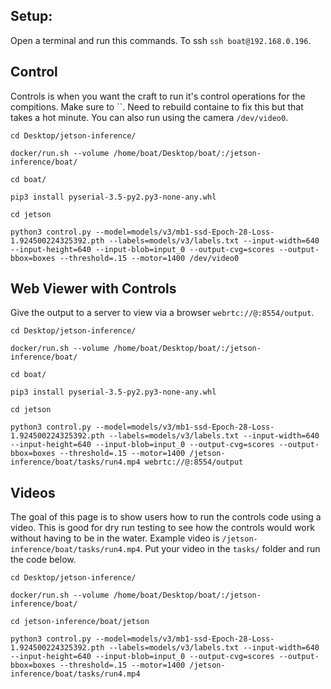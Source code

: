 ## Setup:
Open a terminal and run this commands. To ssh `ssh boat@192.168.0.196`.       

## Control
Controls is when you want the craft to run it's control operations for the compitions. Make sure to ``. Need to rebuild containe to fix this but that takes a hot minute. You can also run using the camera `/dev/video0`.

```
cd Desktop/jetson-inference/

docker/run.sh --volume /home/boat/Desktop/boat/:/jetson-inference/boat/

cd boat/

pip3 install pyserial-3.5-py2.py3-none-any.whl

cd jetson

python3 control.py --model=models/v3/mb1-ssd-Epoch-28-Loss-1.924500224325392.pth --labels=models/v3/labels.txt --input-width=640 --input-height=640 --input-blob=input_0 --output-cvg=scores --output-bbox=boxes --threshold=.15 --motor=1400 /dev/video0
```


## Web Viewer with Controls
Give the output to a server to view via a browser `webrtc://@:8554/output`.

```
cd Desktop/jetson-inference/

docker/run.sh --volume /home/boat/Desktop/boat/:/jetson-inference/boat/

cd boat/

pip3 install pyserial-3.5-py2.py3-none-any.whl

cd jetson

python3 control.py --model=models/v3/mb1-ssd-Epoch-28-Loss-1.924500224325392.pth --labels=models/v3/labels.txt --input-width=640 --input-height=640 --input-blob=input_0 --output-cvg=scores --output-bbox=boxes --threshold=.15 --motor=1400 /jetson-inference/boat/tasks/run4.mp4 webrtc://@:8554/output
```

## Videos
The goal of this page is to show users how to run the controls code using a video. This is good for dry run testing to see how the controls would work without having to be in the water. Example video is `/jetson-inference/boat/tasks/run4.mp4`. Put your video in the `tasks/` folder and run the code below.

```
cd Desktop/jetson-inference/

docker/run.sh --volume /home/boat/Desktop/boat/:/jetson-inference/boat/

cd jetson-inference/boat/jetson

python3 control.py --model=models/v3/mb1-ssd-Epoch-28-Loss-1.924500224325392.pth --labels=models/v3/labels.txt --input-width=640 --input-height=640 --input-blob=input_0 --output-cvg=scores --output-bbox=boxes --threshold=.15 --motor=1400 /jetson-inference/boat/tasks/run4.mp4
```